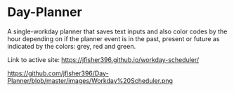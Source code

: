 # Day-Planner
A single-workday planner that saves text inputs and also color codes by the hour depending on if the planner event is in the past, present or future as indicated by the colors: grey, red and green.

Link to active site: https://jfisher396.github.io/workday-scheduler/

https://github.com/jfisher396/Day-Planner/blob/master/images/Workday%20Scheduler.png
